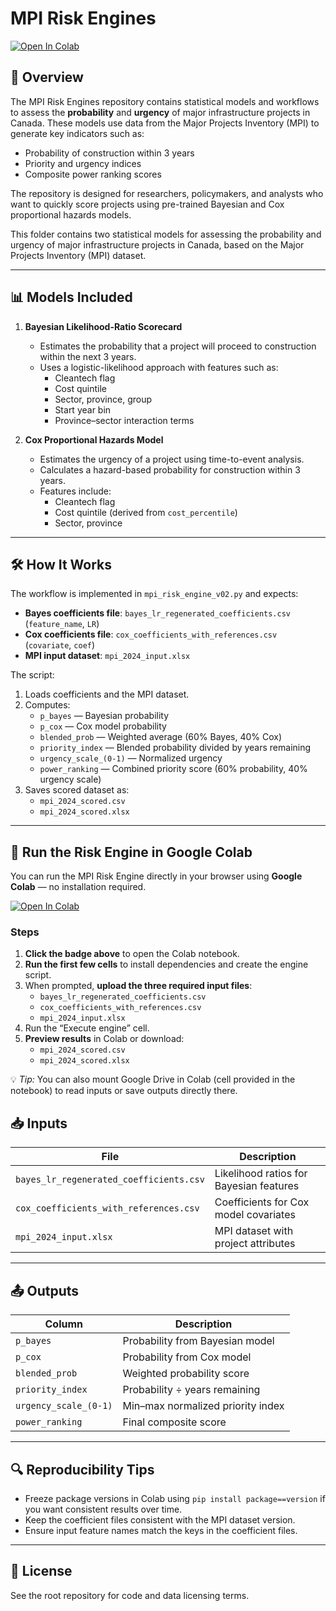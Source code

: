 # MPI Risk Engines

[![Open In Colab](https://colab.research.google.com/assets/colab-badge.svg)](
  https://colab.research.google.com/github/joshuasamuel123/EnergyNation/blob/main/risk_engines/EnergyNation_Risk_Engine_Colab_v02.ipynb
)

## 📝 Overview
The MPI Risk Engines repository contains statistical models and workflows to assess the **probability** and **urgency** of major infrastructure projects in Canada. 
These models use data from the Major Projects Inventory (MPI) to generate key indicators such as:
- Probability of construction within 3 years
- Priority and urgency indices
- Composite power ranking scores

The repository is designed for researchers, policymakers, and analysts who want to quickly score projects using pre-trained Bayesian and Cox proportional hazards models.

This folder contains two statistical models for assessing the probability and urgency of major infrastructure projects in Canada, based on the Major Projects Inventory (MPI) dataset.

---

## 📊 Models Included

1. **Bayesian Likelihood-Ratio Scorecard**
   - Estimates the probability that a project will proceed to construction within the next 3 years.
   - Uses a logistic-likelihood approach with features such as:
     - Cleantech flag
     - Cost quintile
     - Sector, province, group
     - Start year bin
     - Province–sector interaction terms

2. **Cox Proportional Hazards Model**
   - Estimates the urgency of a project using time-to-event analysis.
   - Calculates a hazard-based probability for construction within 3 years.
   - Features include:
     - Cleantech flag
     - Cost quintile (derived from `cost_percentile`)
     - Sector, province

---

## 🛠 How It Works

The workflow is implemented in `mpi_risk_engine_v02.py` and expects:

- **Bayes coefficients file**: `bayes_lr_regenerated_coefficients.csv`  
  (`feature_name`, `LR`)
- **Cox coefficients file**: `cox_coefficients_with_references.csv`  
  (`covariate`, `coef`)
- **MPI input dataset**: `mpi_2024_input.xlsx`

The script:
1. Loads coefficients and the MPI dataset.
2. Computes:
   - `p_bayes` — Bayesian probability
   - `p_cox` — Cox model probability
   - `blended_prob` — Weighted average (60% Bayes, 40% Cox)
   - `priority_index` — Blended probability divided by years remaining
   - `urgency_scale_(0-1)` — Normalized urgency
   - `power_ranking` — Combined priority score (60% probability, 40% urgency scale)
3. Saves scored dataset as:
   - `mpi_2024_scored.csv`
   - `mpi_2024_scored.xlsx`

---

## 🚀 Run the Risk Engine in Google Colab

You can run the MPI Risk Engine directly in your browser using **Google Colab** — no installation required.

[![Open In Colab](https://colab.research.google.com/assets/colab-badge.svg)](
  https://colab.research.google.com/github/joshuasamuel123/EnergyNation/blob/main/risk_engines/EnergyNation_Risk_Engine_Colab_v02.ipynb
)

### Steps
1. **Click the badge above** to open the Colab notebook.
2. **Run the first few cells** to install dependencies and create the engine script.
3. When prompted, **upload the three required input files**:
   - `bayes_lr_regenerated_coefficients.csv`
   - `cox_coefficients_with_references.csv`
   - `mpi_2024_input.xlsx`
4. Run the “Execute engine” cell.
5. **Preview results** in Colab or download:
   - `mpi_2024_scored.csv`
   - `mpi_2024_scored.xlsx`

💡 *Tip:* You can also mount Google Drive in Colab (cell provided in the notebook) to read inputs or save outputs directly there.
## 📥 Inputs

| File | Description |
|------|-------------|
| `bayes_lr_regenerated_coefficients.csv` | Likelihood ratios for Bayesian features |
| `cox_coefficients_with_references.csv` | Coefficients for Cox model covariates |
| `mpi_2024_input.xlsx` | MPI dataset with project attributes |

---

## 📤 Outputs

| Column | Description |
|--------|-------------|
| `p_bayes` | Probability from Bayesian model |
| `p_cox` | Probability from Cox model |
| `blended_prob` | Weighted probability score |
| `priority_index` | Probability ÷ years remaining |
| `urgency_scale_(0-1)` | Min–max normalized priority index |
| `power_ranking` | Final composite score |

---

## 🔍 Reproducibility Tips

- Freeze package versions in Colab using `pip install package==version` if you want consistent results over time.
- Keep the coefficient files consistent with the MPI dataset version.
- Ensure input feature names match the keys in the coefficient files.

---

## 📜 License

See the root repository for code and data licensing terms.
